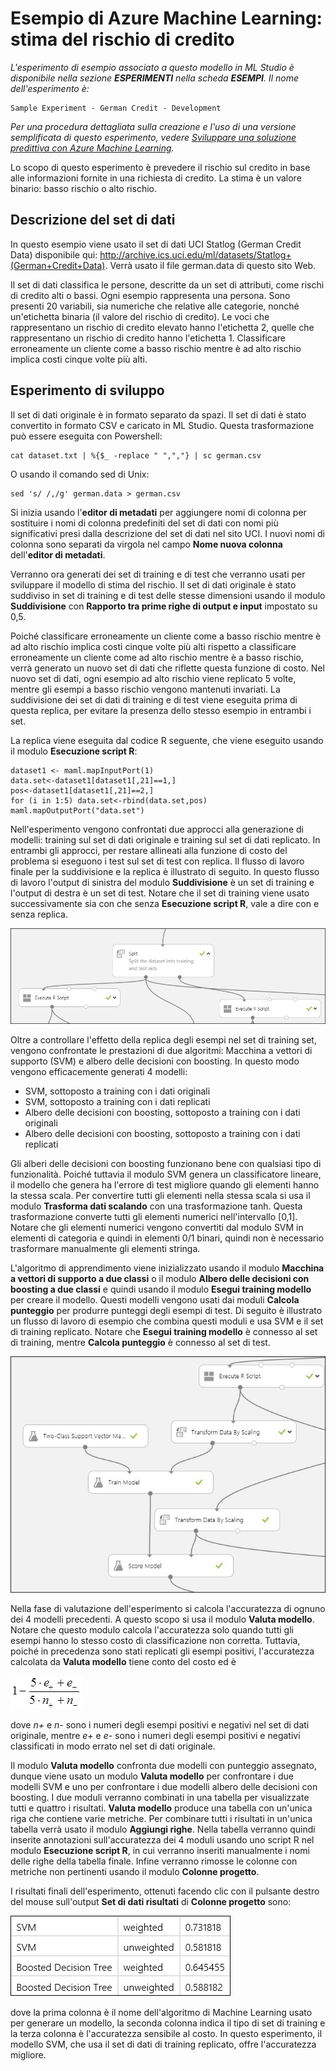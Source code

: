 <properties title="Azure Machine Learning Sample: Credit risk prediction" pageTitle="Machine Learning Sample: Credit risk prediction | Azure" description="A sample Azure Machine Learning experiment to develop a binary classification model that predicts if an applicant is a low credit risk or a high credit risk." metaKeywords="" services="" solutions="" documentationCenter="" authors="garye" videoId="" scriptId="" />

<tags ms.service="machine-learning" ms.workload="tbd" ms.tgt_pltfrm="na" ms.devlang="na" ms.topic="article" ms.date="01/01/1900" ms.author="garye" />

# Esempio di Azure Machine Learning: stima del rischio di credito

*L'esperimento di esempio associato a questo modello in ML Studio è disponibile nella sezione **ESPERIMENTI** nella scheda **ESEMPI**. Il nome dell'esperimento è:*

    Sample Experiment - German Credit - Development

*Per una procedura dettagliata sulla creazione e l'uso di una versione semplificata di questo esperimento, vedere [Sviluppare una soluzione predittiva con Azure Machine Learning][Sviluppare una soluzione predittiva con Azure Machine Learning].*

Lo scopo di questo esperimento è prevedere il rischio sul credito in base alle informazioni fornite in una richiesta di credito. La stima è un valore binario: basso rischio o alto rischio.

<!-- Removed until the Training and Scoring parts are fixed This example is divided into 3 sample experiments:  - Development Experiment – for experimenting with different models - Training Experiment – to train the one chosen model - Scoring Experiment – to set up a web service using the trained model -->

## Descrizione del set di dati

In questo esempio viene usato il set di dati UCI Statlog (German Credit Data) disponibile qui:
<http://archive.ics.uci.edu/ml/datasets/Statlog+(German+Credit+Data)>.
Verrà usato il file german.data di questo sito Web.

Il set di dati classifica le persone, descritte da un set di attributi, come rischi di credito alti o bassi. Ogni esempio rappresenta una persona. Sono presenti 20 variabili, sia numeriche che relative alle categorie, nonché un'etichetta binaria (il valore del rischio di credito). Le voci che rappresentano un rischio di credito elevato hanno l'etichetta 2, quelle che rappresentano un rischio di credito hanno l'etichetta 1. Classificare erroneamente un cliente come a basso rischio mentre è ad alto rischio implica costi cinque volte più alti.

## Esperimento di sviluppo

Il set di dati originale è in formato separato da spazi. Il set di dati è stato convertito in formato CSV e caricato in ML Studio. Questa trasformazione può essere eseguita con Powershell:

    cat dataset.txt | %{$_ -replace " ",","} | sc german.csv

O usando il comando sed di Unix:

    sed 's/ /,/g' german.data > german.csv

Si inizia usando l'**editor di metadati** per aggiungere nomi di colonna per sostituire i nomi di colonna predefiniti del set di dati con nomi più significativi presi dalla descrizione del set di dati nel sito UCI. I nuovi nomi di colonna sono separati da virgola nel campo **Nome nuova colonna** dell'**editor di metadati**.

Verranno ora generati dei set di training e di test che verranno usati per sviluppare il modello di stima del rischio. Il set di dati originale è stato suddiviso in set di training e di test delle stesse dimensioni usando il modulo **Suddivisione** con **Rapporto tra prime righe di output e input** impostato su 0,5.

Poiché classificare erroneamente un cliente come a basso rischio mentre è ad alto rischio implica costi cinque volte più alti rispetto a classificare erroneamente un cliente come ad alto rischio mentre è a basso rischio, verrà generato un nuovo set di dati che riflette questa funzione di costo. Nel nuovo set di dati, ogni esempio ad alto rischio viene replicato 5 volte, mentre gli esempi a basso rischio vengono mantenuti invariati. La suddivisione dei set di dati di training e di test viene eseguita prima di questa replica, per evitare la presenza dello stesso esempio in entrambi i set.

La replica viene eseguita dal codice R seguente, che viene eseguito usando il modulo **Esecuzione script R**:

    dataset1 <- maml.mapInputPort(1)
    data.set<-dataset1[dataset1[,21]==1,]
    pos<-dataset1[dataset1[,21]==2,]
    for (i in 1:5) data.set<-rbind(data.set,pos)
    maml.mapOutputPort("data.set")

Nell'esperimento vengono confrontati due approcci alla generazione di modelli: training sul set di dati originale e training sul set di dati replicato. In entrambi gli approcci, per restare allineati alla funzione di costo del problema si eseguono i test sul set di test con replica. Il flusso di lavoro finale per la suddivisione e la replica è illustrato di seguito. In questo flusso di lavoro l'output di sinistra del modulo **Suddivisione** è un set di training e l'output di destra è un set di test. Notare che il set di training viene usato successivamente sia con che senza **Esecuzione script R**, vale a dire con e senza replica.

![Suddivisione dei dati di training e test][Suddivisione dei dati di training e test]

Oltre a controllare l'effetto della replica degli esempi nel set di training set, vengono confrontate le prestazioni di due algoritmi: Macchina a vettori di supporto (SVM) e albero delle decisioni con boosting. In questo modo vengono efficacemente generati 4 modelli:

-   SVM, sottoposto a training con i dati originali
-   SVM, sottoposto a training con i dati replicati
-   Albero delle decisioni con boosting, sottoposto a training con i dati originali
-   Albero delle decisioni con boosting, sottoposto a training con i dati replicati

Gli alberi delle decisioni con boosting funzionano bene con qualsiasi tipo di funzionalità. Poiché tuttavia il modulo SVM genera un classificatore lineare, il modello che genera ha l'errore di test migliore quando gli elementi hanno la stessa scala. Per convertire tutti gli elementi nella stessa scala si usa il modulo **Trasforma dati scalando** con una trasformazione tanh. Questa trasformazione converte tutti gli elementi numerici nell'intervallo [0,1]. Notare che gli elementi numerici vengono convertiti dal modulo SVM in elementi di categoria e quindi in elementi 0/1 binari, quindi non è necessario trasformare manualmente gli elementi stringa.

L'algoritmo di apprendimento viene inizializzato usando il modulo **Macchina a vettori di supporto a due classi** o il modulo **Albero delle decisioni con boosting a due classi** e quindi usando il modulo **Esegui training modello** per creare il modello. Questi modelli vengono usati dai moduli **Calcola punteggio** per produrre punteggi degli esempi di test. Di seguito è illustrato un flusso di lavoro di esempio che combina questi moduli e usa SVM e il set di training replicato. Notare che **Esegui training modello** è connesso al set di training, mentre **Calcola punteggio** è connesso al set di test.

![Training e assegnazione dei punteggi a un modello][Training e assegnazione dei punteggi a un modello]

Nella fase di valutazione dell'esperimento si calcola l'accuratezza di ognuno dei 4 modelli precedenti. A questo scopo si usa il modulo **Valuta modello**. Notare che questo modulo calcola l'accuratezza solo quando tutti gli esempi hanno lo stesso costo di classificazione non corretta. Tuttavia, poiché in precedenza sono stati replicati gli esempi positivi, l'accuratezza calcolata da **Valuta modello** tiene conto del costo ed è

![Calcolo dell'accuratezza][Calcolo dell'accuratezza]

dove *n+* e *n-* sono i numeri degli esempi positivi e negativi nel set di dati originale, mentre *e+* e *e-* sono i numeri degli esempi positivi e negativi classificati in modo errato nel set di dati originale.

Il modulo **Valuta modello** confronta due modelli con punteggio assegnato, dunque viene usato un modulo **Valuta modello** per confrontare i due modelli SVM e uno per confrontare i due modelli albero delle decisioni con boosting. I due moduli verranno combinati in una tabella per visualizzate tutti e quattro i risultati. **Valuta modello** produce una tabella con un'unica riga che contiene varie metriche. Per combinare tutti i risultati in un'unica tabella verrà usato il modulo **Aggiungi righe**. Nella tabella verranno quindi inserite annotazioni sull'accuratezza dei 4 moduli usando uno script R nel modulo **Esecuzione script R**, in cui verranno inseriti manualmente i nomi delle righe della tabella finale. Infine verranno rimosse le colonne con metriche non pertinenti usando il modulo **Colonne progetto**.

I risultati finali dell'esperimento, ottenuti facendo clic con il pulsante destro del mouse sull'output **Set di dati risultati** di **Colonne progetto** sono:

![Risultati][Risultati]

dove la prima colonna è il nome dell'algoritmo di Machine Learning usato per generare un modello, la seconda colonna indica il tipo di set di training e la terza colonna è l'accuratezza sensibile al costo. In questo esperimento, il modello SVM, che usa il set di dati di training replicato, offre l'accuratezza migliore.

<!-- Removed until the Training and Scoring parts are fixed ##Training Experiment  The sample training experiment is a simplified version of the larger experiment using just the chosen SVM training model.   Notice that unlike the development experiment, in the training experiment we chose to load the dataset from Azure blob storage using the **Reader** module. Having the dataset stored in Azure is very common when it is generated by other programs. By reading the dataset directly from Azure we skip the step of manually uploading the dataset into ML Studio. The parameters of the **Reader** module are shown below. In this example, the storage account name is “datascience” and the dataset file “german.csv” is placed in container “sampleexperiments”. The account key is an access key of an Azure storage account. This key can be retrieved from your account in the Azure management portal.  ![Azure storage parameters][screen3]   ##Scoring Experiment  The purpose of the sample scoring experiment is to set up a REST API web service that will score test examples. The trained model in this experiment (“Credit Risk model”) was created from the training experiment by right-clicking the Train Model module and selecting **Save as Trained Model**. In this scoring experiment we load test examples, normalize them, and perform scoring using this saved trained model.   After running this experiment and verifying that it generates the right scores we prepare to publish it as a web service by defining the service input and output. We define the web service input as the input port to the **Transform Data By Scaling** module by right-clicking the port and selecting **Set as Publish Input**. The web service output is set to the output of the **Score Model** module by right-clicking the output of **Score Model** and selecting **Set as Publish Output**.   After setting up the service input and output we need to rerun the experiment and then click **Publish Web Service**. This publishes the web service to the staging environment and takes us to the ML Studio **WEB SERVICES** page. Here we can configure and test the service with sample data.  When the service is ready to go live, go to the **CONFIGURATION** tab on the **WEB SERVICES** page and click **READY FOR PRODUCTION?**. A request will be sent to the IT administrator for Machine Learning who can promote the service to the production environment.  ![Web service ready for production][screen4]  -->

  [Sviluppare una soluzione predittiva con Azure Machine Learning]: http://azure.microsoft.com/it-it/documentation/articles/machine-learning-walkthrough-develop-predictive-solution/
  [Suddivisione dei dati di training e test]: ./media/machine-learning-sample-credit-risk-prediction/screen1.jpg
  [Training e assegnazione dei punteggi a un modello]: ./media/machine-learning-sample-credit-risk-prediction/screen2.jpg
  [Calcolo dell'accuratezza]: ./media/machine-learning-sample-credit-risk-prediction/formula.jpg
  [Risultati]: ./media/machine-learning-sample-credit-risk-prediction/results.jpg
